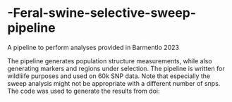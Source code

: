 # -Feral-swine-selective-sweep-pipeline
A pipeline to perform analyses provided in Barmentlo 2023

The pipeline generates population structure measurements, while also generating markers and regions under selection. The pipeline is written for wildliife purposes and used on 60k SNP data. Note that especially the sweep analysis might not be appropriate with a different number of snps. The code was used to generate the results from doi:
